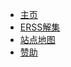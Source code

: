 * [主页](/?id=%e6%ac%a2%e8%bf%8e%e8%ae%bf%e9%97%ae-xhemj%e6%96%87%e6%a1%a3%e4%b8%ad%e5%bf%83)  
* [ERSS解集](/Solve)
* [站点地图](p/sitemap)
* [赞助](/p/pay)
